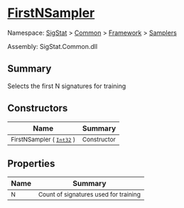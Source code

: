 # [FirstNSampler](./FirstNSampler.md)

Namespace: [SigStat]() > [Common](./../../README.md) > [Framework]() > [Samplers](./README.md)

Assembly: SigStat.Common.dll

## Summary
Selects the first N signatures for training

## Constructors

| Name | Summary | 
| --- | --- | 
| <sub>FirstNSampler ( [`Int32`](https://docs.microsoft.com/en-us/dotnet/api/System.Int32) )</sub><!--aaaaaaaaaaaaaaaaaaaaaaaaaaaaaaaaaaaaaaaaaaaaaaaaaaaaaaaaaaa-->| <sub>Constructor</sub>| <br>


## Properties

| Name | Summary | 
| --- | --- | 
| <sub>N</sub><!--aaaaaaaaaaaaaaaaaaaaaaaaaaaaaaaaaaaaaaaaaaaaaaaaaaaaaaaaaaa-->| <sub>Count of signatures used for training</sub>| <br>


